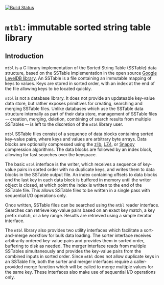 [![Build Status](https://travis-ci.org/farsightsec/mtbl.png?branch=master)](https://travis-ci.org/farsightsec/mtbl)

`mtbl`: immutable sorted string table library
=============================================

Introduction
------------

`mtbl` is a C library implementation of the Sorted String Table (SSTable) data
structure, based on the SSTable implementation in the open source [Google
LevelDB library](http://code.google.com/p/leveldb/). An SSTable is a file
containing an immutable mapping of keys to values. Keys are stored in sorted
order, with an index at the end of the file allowing keys to be located quickly.

`mtbl` is not a database library. It does not provide an updateable key-value
data store, but rather exposes primitives for creating, searching and merging
SSTable files. Unlike databases which use the SSTable data structure internally
as part of their data store, management of SSTable files -- creation, merging,
deletion, combining of search results from multiple SSTables -- is left to the
discretion of the `mtbl` library user.

`mtbl` SSTable files consist of a sequence of data blocks containing sorted
key-value pairs, where keys and values are arbitrary byte arrays. Data blocks
are optionally compressed using the
[zlib](http://www.zlib.net/), [LZ4](https://github.com/Cyan4973/lz4), or
[Snappy](http://google.github.io/snappy/) compression algorithms. The data
blocks are followed by an index block, allowing for fast searches over the
keyspace.

The basic `mtbl` interface is the writer, which receives a sequence of key-value
pairs in sorted order with no duplicate keys, and writes them to data blocks in
the SSTable output file. An index containing offsets to data blocks and the last
key in each data block is buffered in memory until the writer object is closed,
at which point the index is written to the end of the SSTable file. This allows
SSTable files to be written in a single pass with sequential I/O operations
only.
    
Once written, SSTable files can be searched using the `mtbl` reader interface.
Searches can retrieve key-value pairs based on an exact key match, a key prefix
match, or a key range. Results are retrieved using a simple iterator interface.

The `mtbl` library also provides two utility interfaces which facilitate a
sort-and-merge workflow for bulk data loading. The sorter interface receives
arbitrarily ordered key-value pairs and provides them in sorted order, buffering
to disk as needed. The merger interface reads from multiple SSTables
simultaneously and provides the key-value pairs from the combined inputs in
sorted order. Since `mtbl` does not allow duplicate keys in an SSTable file,
both the sorter and merger interfaces require a caller-provided merge function
which will be called to merge multiple values for the same key. These interfaces
also make use of sequential I/O operations only.
